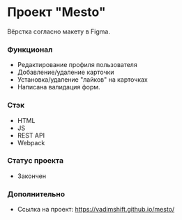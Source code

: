 # Проект "Mesto"
Вёрстка согласно макету в Figma.

### Функционал
- Редактирование профиля пользователя
- Добавление/удаление карточки
- Установка/удаление "лайков" на карточках
- Написана валидация форм.

### Стэк
- HTML
- JS
- REST API
- Webpack

### Статус проекта
- Закончен

### Дополнительно
- Ссылка на проект: https://vadimshift.github.io/mesto/
